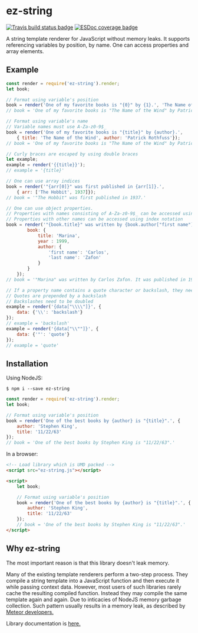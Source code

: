 # ez-string
[![Travis build status badge](https://api.travis-ci.org/Kirusi/ez-string.svg?branch=master)](https://travis-ci.org/Kirusi/ez-string)
[![ESDoc coverage badge](https://doc.esdoc.org/github.com/Kirusi/ez-string/badge.svg)](https://doc.esdoc.org/github.com/Kirusi/ez-string/)

A string template renderer for JavaScript without memory leaks. It supports referencing variables by position, by name. One can access properties and array elements.

## Example

```js
const render = require('ez-string').render;
let book;

// Format using variable's position
book = render('One of my favorite books is "{0}" by {1}.', 'The Name of the Wind', 'Patrick Rothfuss');
// book = 'One of my favorite books is "The Name of the Wind" by Patrick Rothfuss.'

// Format using variable's name
// Variable names must use A-Za-z0-9$_
book = render('One of my favorite books is "{title}" by {author}.',
    { title: 'The Name of the Wind', author: 'Patrick Rothfuss'});
// book = 'One of my favorite books is "The Name of the Wind" by Patrick Rothfuss.'

// Curly braces are escaped by using double braces
let example;
example = render('{{title}}');
// example = '{title}'

// One can use array indices
book = render('"{arr[0]}" was first published in {arr[1]}.',
    { arr: ['The Hobbit', 1937]});
// book = '"The Hobbit" was first published in 1937.'

// One can use object properties.
// Properties with names consisting of A-Za-z0-9$_ can be accessed using property notation
// Properties with other names can be accessed using index notation
book = render('"{book.title}" was written by {book.author["first name"]} {book.author["last name"]}. It was published in {book.year}.', { 
        book: {
            title: 'Marina',
            year : 1999,
            author: {
                'first name': 'Carlos',
                'last name': 'Zafon'
            }
        }
    });
// book = '"Marina" was written by Carlos Zafon. It was published in 1999.'

// If a property name contains a quote character or backslash, they need to be escaped.
// Quotes are prepended by a backslash
// Backslashes need to be doubled
example = render('{data["\\\\"]}', {
    data: {'\\': 'backslash'}
});
// example = 'backslash'
example = render('{data["\\""]}', {
    data: {'"': 'quote'}
});
// example = 'quote'
```

## Installation

Using NodeJS:
```shell
$ npm i --save ez-string
```

```js
const render = require('ez-string').render;
let book;

// Format using variable's position
book = render('One of the best books by {author} is "{title}".', {
    author: 'Stephen King',
    title: '11/22/63'
});
// book = 'One of the best books by Stephen King is "11/22/63".'
```

In a browser:
```html
<!-- Load library which is UMD packed -->
<script src="ez-string.js"></script>

<script>
    let book;

    // Format using variable's position
    book = render('One of the best books by {author} is "{title}".', {
        author: 'Stephen King',
        title: '11/22/63'
    });
    // book = 'One of the best books by Stephen King is "11/22/63".'
</script>
```

## Why ez-string
 
The most important reason is that this library doesn't leak memory.

 Many of the existing template renderers perform a two-step process. They compile a string template into a JavaScript function and then execute it while passing context data. However, most users of such libraries rarely cache the resulting compiled function. Instead they may compile the same template again and again. Due to inticacies of NodeJS memory garbage collection. Such pattern usually results in a memory leak, as described by [Meteor developers.](https://blog.meteor.com/an-interesting-kind-of-javascript-memory-leak-8b47d2e7f156)

Library documentation is [here.](https://kirusi.github.io/ez-string/)
